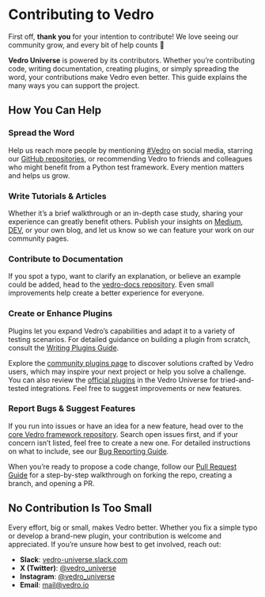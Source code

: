 # Contributing to Vedro

First off, **thank you** for your intention to contribute! We love seeing our community grow, and every bit of help counts 🫶

**Vedro Universe** is powered by its contributors. Whether you’re contributing code, writing documentation, creating plugins, or simply spreading the word, your contributions make Vedro even better. This guide explains the many ways you can support the project.

## How You Can Help

### Spread the Word

Help us reach more people by mentioning [#Vedro](https://x.com/hashtag/Vedro?src=hashtag_click&f=live) on social media, starring our [GitHub repositories](https://github.com/vedro-universe), or recommending Vedro to friends and colleagues who might benefit from a Python test framework. Every mention matters and helps us grow.

### Write Tutorials & Articles

Whether it’s a brief walkthrough or an in-depth case study, sharing your experience can greatly benefit others. Publish your insights on [Medium](https://medium.com/tag/vedro), [DEV](https://dev.to/t/vedro), or your own blog, and let us know so we can feature your work on our community pages.

### Contribute to Documentation

If you spot a typo, want to clarify an explanation, or believe an example could be added, head to the [vedro-docs repository](https://github.com/vedro-universe/vedro-docs). Even small improvements help create a better experience for everyone.

### Create or Enhance Plugins

Plugins let you expand Vedro’s capabilities and adapt it to a variety of testing scenarios. For detailed guidance on building a plugin from scratch, consult the [Writing Plugins Guide](https://vedro.io/docs/guides/writing-plugins).

Explore the [community plugins page](https://vedro.io/plugins) to discover solutions crafted by Vedro users, which may inspire your next project or help you solve a challenge. You can also review the [official plugins](https://github.com/search?q=topic%3Avedro-plugin+org%3Avedro-universe&type=Repositories) in the Vedro Universe for tried-and-tested integrations. Feel free to suggest improvements or new features.

### Report Bugs & Suggest Features

If you run into issues or have an idea for a new feature, head over to the [core Vedro framework repository](https://github.com/vedro-universe/vedro). Search open issues first, and if your concern isn’t listed, feel free to create a new one. For detailed instructions on what to include, see our [Bug Reporting Guide](https://github.com/vedro-universe/.github/blob/main/BUG_REPORTING_GUIDE.md).

When you’re ready to propose a code change, follow our [Pull Request Guide](https://github.com/vedro-universe/.github/blob/main/PULL_REQUEST_GUIDE.md) for a step-by-step walkthrough on forking the repo, creating a branch, and opening a PR.

## No Contribution Is Too Small

Every effort, big or small, makes Vedro better. Whether you fix a simple typo or develop a brand-new plugin, your contribution is welcome and appreciated. If you’re unsure how best to get involved, reach out:

- **Slack**: [vedro-universe.slack.com](https://slack.vedro.io)
- **X (Twitter)**: [@vedro_universe](https://x.com/vedro_universe)  
- **Instagram**: [@vedro_universe](https://www.instagram.com/vedro_universe/)  
- **Email**: [mail@vedro.io](mailto:mail@vedro.io)
